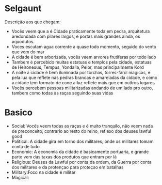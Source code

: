 # Selgaunt

Descrição aos que chegam:
- Vocês veem que a é Cidade praticamente toda em pedra, arquitetura aredondada com pilares largos, e portas mais grandes ainda, os aquodutos.
- Voces escutam agua corrente a quase todo momento, seguido do vento que vem do mar
- A cidade é bem arborizada, vocês veem arvores frutiferas por todo lado
- Tambem é percebido muitas estatuas e templos pela cidade, estatuas de Heironeous, Tempus, Yondalla, Pelor, mas principalmente Kord
- A noite a cidade é bem iluminada por torchas, torres-farol magicas, e pela lua que reflete nas pedras brancas e amareladas da cidade, e como a cidade tem formato de cone a luz reflete mais que em outtros lugares
- Vocês percebem pessoas militarizadas andando de um lado pro outro, tambem como todas as raças seguindo suas vidas

# Basico
- Social: Vocês veem todas as raças e é muito tranquilo, não veem nada de preconceito, contrario ao resto do reino, reflexo dos deuses lawful good
- Political: A cidade gira em torno dos militares, onde os militares tomam conta de tudo
- Economic: A economia da cidade é basicamente portuaria, e grande parte vem das taxas dos produtos que entram por lá
- Religious: Deuses da Lawful por conta da ordem, da Guerra por conta dos militares e da protençao para proteçao em batalhas
- Military:Foco na cidade é militar
- Magical: